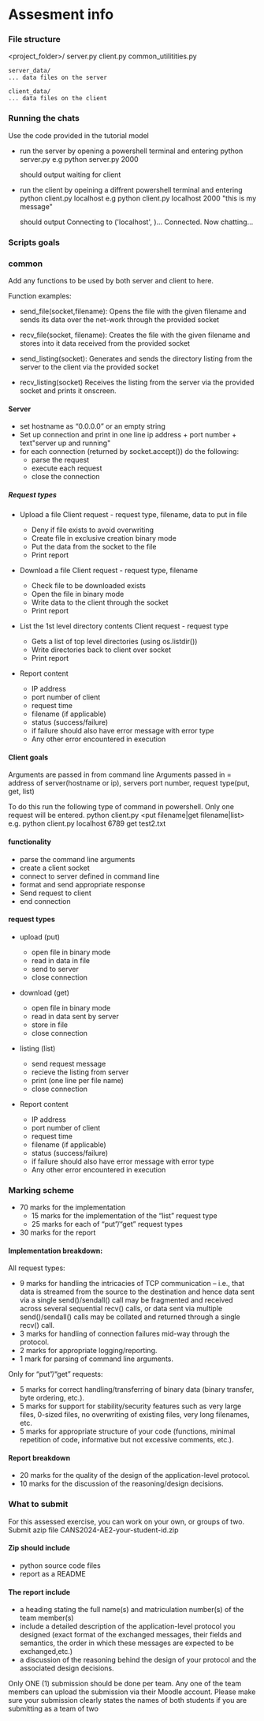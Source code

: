 # Assesment info

### File structure
<project_folder>/
    server.py
    client.py
    common_utilitities.py

    server_data/
    ... data files on the server

    client_data/
    ... data files on the client

### Running the chats
Use the code provided in the tutorial model
 - run the server by opening a powershell terminal and entering python server.py <port number> e.g python server.py 2000

    should output waiting for client

 - run the client by opeining a diffrent powershell terminal and entering python client.py localhost <port number> <message> e.g python client.py localhost 2000 "this is my message"

    should output Connecting to ('localhost', <port number>)...
    Connected. Now chatting...

### Scripts goals
### common
Add any functions to be used by both server and client to here.

Function examples:
- send_file(socket,filename):
    Opens the file with the given filename and sends its data over the net-work through the provided socket

- recv_file(socket, filename):
    Creates the file with the given filename and stores into it data received from the provided socket

- send_listing(socket):
    Generates and sends the directory listing from the server to the client via the provided socket

- recv_listing(socket)
    Receives the listing from the server via the provided socket and prints it onscreen.

#### Server
- set hostname as “0.0.0.0” or an empty string
- Set up connection and print in one line ip address + port number + text"server up and running"
- for each connection (returned by socket.accept()) do the following:
    - parse the request
    - execute each request
    - close the connection

##### Request types
- Upload a file
    Client request - request type, filename, data to put in file
    - Deny if file exists to avoid overwriting
    - Create file in exclusive creation binary mode
    - Put the data from the socket to the file
    - Print report

- Download a file
    Client request - request type, filename
    - Check file to be downloaded exists
    - Open the file in binary mode
    - Write data to the client through the socket
    - Print report

- List the 1st level directory contents
    Client request - request type
    - Gets a list of top level directories (using os.listdir())
    - Write directories back to client over socket
    - Print report

- Report content
    - IP address
    - port number of client
    - request time
    - filename (if applicable)
    - status (success/failure)
    - if failure should also have error message with error type
    - Any other error encountered in execution

#### Client goals
Arguments are passed in from command line
Arguments passed in = address of server(hostname or ip), servers port number, request type(put, get, list)

To do this run the following type of command in powershell. Only one request will be entered.
    python client.py <hostname> <port> <put filename|get filename|list>
    e.g.
    python client.py localhost 6789 get test2.txt

#### functionality
 - parse the command line arguments
 - create a client socket
 - connect to server defined in command line
 - format and send appropriate response
 - Send request to client
 - end connection

 #### request types
 - upload (put)
    - open file in binary mode
    - read in data in file
    - send to server
    - close connection

 - download (get)
    - open file in binary mode
    - read in data sent by server
    - store in file
    - close connection

 - listing (list)
    - send request message
    - recieve the listing from server
    - print (one line per file name)
    - close connection

- Report content
    - IP address
    - port number of client
    - request time
    - filename (if applicable)
    - status (success/failure)
    - if failure should also have error message with error type
    - Any other error encountered in execution

### Marking scheme
-  70 marks for the implementation
    - 15 marks for the implementation of the “list” request type
    - 25 marks for each of “put”/“get” request types
-  30 marks for the report

#### Implementation breakdown:
All request types:
-  9 marks for handling the intricacies of TCP communication – i.e., that data is streamed from the source to the destination and hence data sent via a single send()/sendall() call may be fragmented and received across several sequential recv() calls, or data sent via multiple send()/sendall() calls may be collated and returned through a single recv() call.
- 3 marks for handling of connection failures mid-way through the protocol.
- 2 marks for appropriate logging/reporting.
- 1 mark for parsing of command line arguments.

Only for “put”/“get” requests:
-  5 marks for correct handling/transferring of binary data (binary transfer, byte ordering, etc.).
-  5 marks for support for stability/security features such as very large files, 0-sized files, no overwriting of existing files, very long filenames, etc.
- 5 marks for appropriate structure of your code (functions, minimal repetition of code, informative but not excessive comments, etc.).

#### Report breakdown
- 20 marks for the quality of the design of the application-level protocol.
- 10 marks for the discussion of the reasoning/design decisions.

### What to submit
For this assessed exercise, you can work on your own, or groups of two. Submit azip file CANS2024-AE2-your-student-id.zip

#### Zip should include
- python source code files
- report as a README

#### The report include
- a heading stating the full name(s) and matriculation number(s) of the team member(s)
- include a detailed description of the application-level protocol you designed (exact format of the exchanged messages, their fields and
semantics, the order in which these messages are expected to be exchanged,etc.)
- a discussion of the reasoning behind the design of your protocol and the associated design decisions.

Only ONE (1) submission should be done per team. Any one of the team members can upload the submission via their Moodle account. Please make sure your submission clearly states the names of both students if you are submitting as a team of two